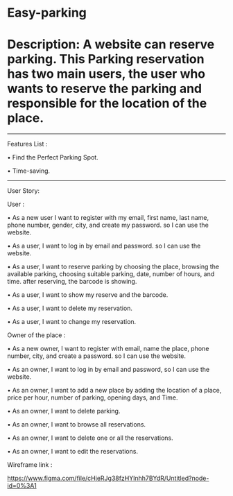 # Easy-parking
# Description: A website can reserve parking. This Parking reservation has two main users, the user who wants to reserve the parking and responsible for the location of the place.
________________________________________

Features List :

•	Find the Perfect Parking Spot.

•	Time-saving.
________________________________________

User Story:

User :

•	As a new user I want to register with my email, first name, last name, phone number, gender, city, and create my password. so I can use the website.

•	As a user, I want to log in by email and password. so I can use the website.

•	As a user, I want to reserve parking by choosing the place, browsing the available parking, choosing suitable parking, date, number of hours, and time. after reserving, the barcode is showing.

•	As a user, I want to show my reserve and the barcode.

•	As a user, I want to delete my reservation.

•	As a user, I want to change my reservation. 


Owner of the place :

•	As a new owner, I want to register with email, name the place, phone number, city, and create a password. so I can use the website.

•	As an owner, I want to log in by email and password, so I can use the website.

•	As an owner, I want to add a new place by adding the location of a place, price per hour, number of parking, opening days, and Time.

•	As an owner, I want to delete parking.

•	As an owner, I want to browse all reservations.

•	As an owner, I want to delete one or all the reservations.

•	As an owner, I want to edit the reservations.


Wireframe link :

https://www.figma.com/file/cHjeRJg38fzHYlnhh7BYdR/Untitled?node-id=0%3A1
